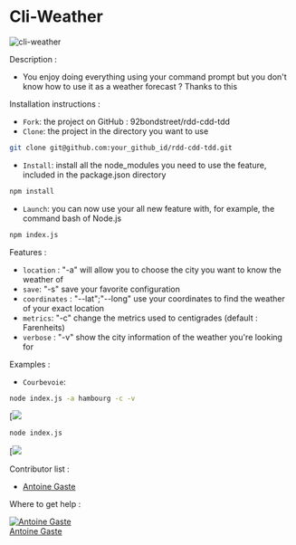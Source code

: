 # Cli-Weather 
![cli-weather](http://www.clipartbest.com/cliparts/Rid/R6X/RidR6XX6T.jpeg)


Description :  
-  You enjoy doing everything using your command prompt but you don't know how to use it as a weather forecast ?
    Thanks to this 
    
Installation instructions :
- `Fork`:  the project on GitHub : 92bondstreet/rdd-cdd-tdd
- `Clone`: the project in the directory you want to use
```bash
git clone git@github.com:your_github_id/rdd-cdd-tdd.git
```
- `Install`: install all the node_modules you need to use the feature, included in the package.json directory
```bash
npm install
```
- `Launch`: you can now use your all new feature with, for example, the command bash of Node.js
```bash
npm index.js
```
    
Features : 
- `location` : "-a" will allow you to choose the city you want to know the weather of 
- `save`: "-s" save your favorite configuration
- `coordinates` : "--lat";"--long" use your coordinates to find the weather of your exact location
- `metrics`: "-c" change the metrics used to centigrades (default : Farenheits)
- `verbose` : "-v" show the city information of the weather you're looking for

Examples  :
- `Courbevoie`:  
```bash
node index.js -a hambourg -c -v
```
[![](http://img11.hostingpics.net/pics/367476weather.jpg)  
```bash
node index.js
```
[![](http://img11.hostingpics.net/pics/217645weather2.jpg)  

Contributor list :   
- [Antoine Gaste](https://github.com/Agaste)    


Where to get help :

[![Antoine Gaste](http://avatarbox.net/avatars/img19/homer_jamaica_avatar_picture_18399.gif)](https://github.com/Agaste)  
[Antoine Gaste](https://github.com/Agaste)

